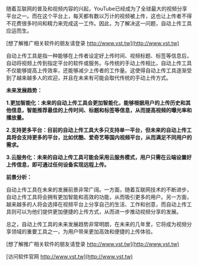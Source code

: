 随着互联网的普及和视频内容的兴起，YouTube已经成为了全球最大的视频分享平台之一。而在这个平台上，每天都有数以万计的视频被上传，这也让上传者不得不花费很多时间和精力来完成这一工作。因此，为了解决这一问题，自动上传工具应运而生。

[想了解推广相关软件的朋友请登录 http://www.vst.tw](http://www.vst.tw)

自动上传工具是指一种能够在上传者设定好上传时间、视频标题、标签等信息后，自动将视频上传到指定平台的软件或服务。与传统的手动上传相比，自动上传工具不仅能够提高上传效率，还能够减少上传者的工作量。这使得自动上传工具逐渐受到了越来越多人的欢迎，并且在未来有可能会取代传统的手动上传方式。

**未来发展趋势：**

**1.更加智能化：未来的自动上传工具会更加智能化，能够根据用户的上传历史和其他信息，智能推荐最佳的上传时间、标题和标签等信息，从而提高视频的曝光率和播放量。**

**2.支持更多平台：目前的自动上传工具大多只支持单一平台，但未来的自动上传工具将会支持更多的平台，比如优酷、爱奇艺等国内视频平台，从而满足不同用户的需求。**

**3.云服务化：未来的自动上传工具可能会采用云服务模式，用户只需在云端设置好上传信息，即可通过任何设备实现远程上传。**

**前景分析：**

自动上传工具在未来的发展前景非常广阔。一方面，随着互联网技术的不断进步，自动上传工具将会拥有更加智能和高效的功能，从而吸引更多的用户。另一方面，越来越多的人将会选择在视频平台上分享自己的生活、工作和创意，而自动上传工具则可以为他们提供更加便捷的上传方式，从而进一步推动视频分享的发展。

总之，自动上传工具的未来发展趋势非常明朗，在未来的几年里，它将成为视频分享领域的重要工具之一，为用户带来更加高效和便捷的上传体验。

[想了解推广相关软件的朋友请登录 http://www.vst.tw](http://www.vst.tw)


[访问软件官网 http://www.vst.tw](http://www.vst.tw)
